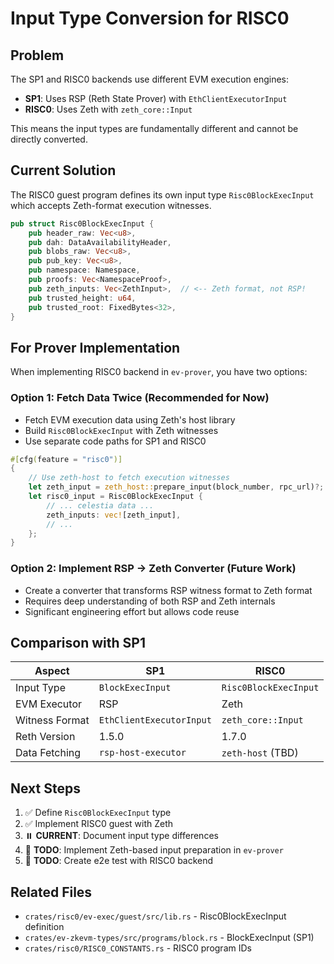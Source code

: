 # Input Type Conversion for RISC0

## Problem

The SP1 and RISC0 backends use different EVM execution engines:
- **SP1**: Uses RSP (Reth State Prover) with `EthClientExecutorInput`
- **RISC0**: Uses Zeth with `zeth_core::Input`

This means the input types are fundamentally different and cannot be directly converted.

## Current Solution

The RISC0 guest program defines its own input type `Risc0BlockExecInput` which accepts Zeth-format execution witnesses.

```rust
pub struct Risc0BlockExecInput {
    pub header_raw: Vec<u8>,
    pub dah: DataAvailabilityHeader,
    pub blobs_raw: Vec<u8>,
    pub pub_key: Vec<u8>,
    pub namespace: Namespace,
    pub proofs: Vec<NamespaceProof>,
    pub zeth_inputs: Vec<ZethInput>,  // <-- Zeth format, not RSP!
    pub trusted_height: u64,
    pub trusted_root: FixedBytes<32>,
}
```

## For Prover Implementation

When implementing RISC0 backend in `ev-prover`, you have two options:

### Option 1: Fetch Data Twice (Recommended for Now)
- Fetch EVM execution data using Zeth's host library
- Build `Risc0BlockExecInput` with Zeth witnesses
- Use separate code paths for SP1 and RISC0

```rust
#[cfg(feature = "risc0")]
{
    // Use zeth-host to fetch execution witnesses
    let zeth_input = zeth_host::prepare_input(block_number, rpc_url)?;
    let risc0_input = Risc0BlockExecInput {
        // ... celestia data ...
        zeth_inputs: vec![zeth_input],
        // ...
    };
}
```

### Option 2: Implement RSP → Zeth Converter (Future Work)
- Create a converter that transforms RSP witness format to Zeth format
- Requires deep understanding of both RSP and Zeth internals
- Significant engineering effort but allows code reuse

## Comparison with SP1

| Aspect | SP1 | RISC0 |
|--------|-----|-------|
| Input Type | `BlockExecInput` | `Risc0BlockExecInput` |
| EVM Executor | RSP | Zeth |
| Witness Format | `EthClientExecutorInput` | `zeth_core::Input` |
| Reth Version | 1.5.0 | 1.7.0 |
| Data Fetching | `rsp-host-executor` | `zeth-host` (TBD) |

## Next Steps

1. ✅ Define `Risc0BlockExecInput` type
2. ✅ Implement RISC0 guest with Zeth
3. ⏸️ **CURRENT**: Document input type differences
4. 📝 **TODO**: Implement Zeth-based input preparation in `ev-prover`
5. 📝 **TODO**: Create e2e test with RISC0 backend

## Related Files

- `crates/risc0/ev-exec/guest/src/lib.rs` - Risc0BlockExecInput definition
- `crates/ev-zkevm-types/src/programs/block.rs` - BlockExecInput (SP1)
- `crates/risc0/RISC0_CONSTANTS.rs` - RISC0 program IDs
